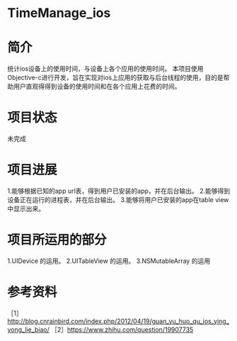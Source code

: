 TimeManage_ios
==========================
# 简介

  统计ios设备上的使用时间，与设备上各个应用的使用时间。
  本项目使用Objective-c进行开发，旨在实现对ios上应用的获取与后台线程的使用，目的是帮助用户直观得得到设备的使用时间和在各个应用上花费的时间。
  
  
# 项目状态

  未完成
  
# 项目进展

  1.能够根据已知的app url表，得到用户已安装的app，并在后台输出。
  2.能够得到设备正在运行的进程表，并在后台输出。
  3.能够将用户已安装的app在table view中显示出来。
  

# 项目所运用的部分

  1.UIDevice 的运用。
  2.UITableView 的运用。
  3.NSMutableArray 的运用

# 参考资料

  ［1］http://blog.cnrainbird.com/index.php/2012/04/19/guan_yu_huo_qu_ios_ying_yong_lie_biao/
  ［2］https://www.zhihu.com/question/19907735
  
